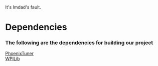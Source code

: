 It's Imdad's fault.
<br>
<H1> Dependencies </H1>
<H3> The following are the dependencies for building our project </H3>
<a href="https://github.com/CrossTheRoadElec/Phoenix-Releases/releases/download/v5.30.4.2/CTRE_Phoenix_Framework_v5.30.4.2.exe">PhoenixTuner</a>
<br>
<a href="https://github.com/wpilibsuite/allwpilib/releases/download/v2023.4.2/WPILib_Windows-2023.4.2.iso">WPILib</a> 
